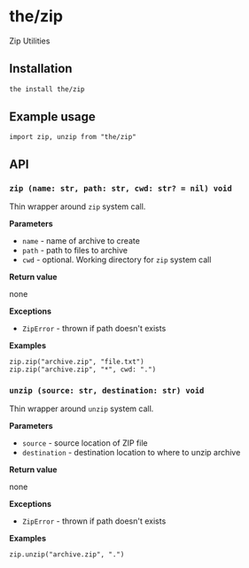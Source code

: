 # the/zip
Zip Utilities

## Installation

```bash
the install the/zip
```

## Example usage

```the
import zip, unzip from "the/zip"
```

## API

### `zip (name: str, path: str, cwd: str? = nil) void`
Thin wrapper around `zip` system call.

**Parameters**

- `name` - name of archive to create
- `path` - path to files to archive
- `cwd` - optional. Working directory for `zip` system call

**Return value**

none

**Exceptions**

- `ZipError` - thrown if path doesn't exists

**Examples**

```the
zip.zip("archive.zip", "file.txt")
zip.zip("archive.zip", "*", cwd: ".")
```

### `unzip (source: str, destination: str) void`
Thin wrapper around `unzip` system call.

**Parameters**

- `source` - source location of ZIP file
- `destination` - destination location to where to unzip archive

**Return value**

none

**Exceptions**

- `ZipError` - thrown if path doesn't exists

**Examples**

```the
zip.unzip("archive.zip", ".")
```
